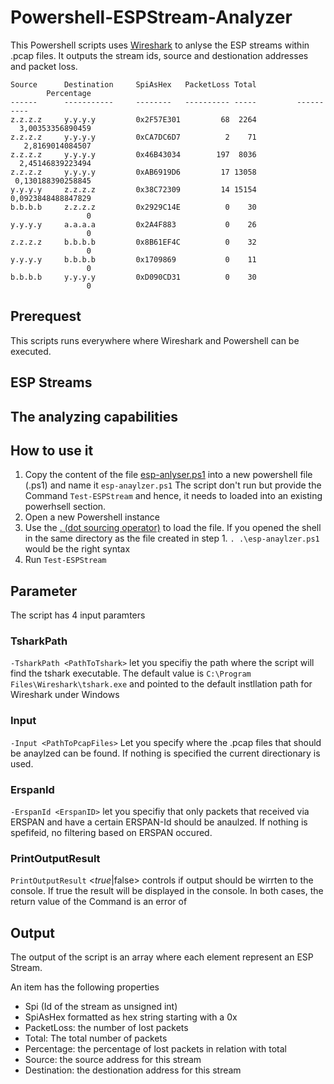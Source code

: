 # Powershell-ESPStream-Analyzer

This Powershell scripts uses [Wireshark](https://www.wireshark.org/) to anlyse the ESP streams within .pcap files. 
It outputs the stream ids, source and destionation addresses and packet loss.

```
Source      Destination     SpiAsHex   PacketLoss Total         Percentage
------      -----------     --------   ---------- -----         ----------
z.z.z.z     y.y.y.y         0x2F57E301         68  2264   3,00353356890459
z.z.z.z     y.y.y.y         0xCA7DC6D7          2    71    2,8169014084507
z.z.z.z     y.y.y.y         0x46B43034        197  8036   2,45146839223494
z.z.z.z     y.y.y.y         0xAB6919D6         17 13058  0,130188390258845
y.y.y.y     z.z.z.z         0x38C72309         14 15154 0,0923848488847829
b.b.b.b     z.z.z.z         0x2929C14E          0    30                  0
y.y.y.y     a.a.a.a         0x2A4F883           0    26                  0
z.z.z.z     b.b.b.b         0x8B61EF4C          0    32                  0
y.y.y.y     b.b.b.b         0x1709869           0    11                  0
b.b.b.b     y.y.y.y         0xD090CD31          0    30                  0
```   

## Prerequest

This scripts runs everywhere where Wireshark and Powershell can be executed.

## ESP Streams

## The analyzing capabilities

## How to use it

1. Copy the content of the file [esp-anlyser.ps1](/esp-anlyser.ps1) into a new powershell file (.ps1) and name it ``esp-anaylzer.ps1``
The script don't run but provide the Command ``Test-ESPStream`` and hence, it needs to loaded into an existing powerhsell section.
2. Open a new Powershell instance
3. Use the [. (dot sourcing operator)](https://docs.microsoft.com/en-us/powershell/module/microsoft.powershell.core/about/about_operators?view=powershell-7#dot-sourcing-operator-)  to load the file. If you opened the shell in the same directory as the file created in step 1. 
`` . .\esp-anaylzer.ps1  `` would be the right syntax
4. Run ``Test-ESPStream``

## Parameter

The script has 4 input paramters

### TsharkPath

``-TsharkPath <PathToTshark>`` let you specifiy the path where the script will find the tshark executable. 
The default value is ``C:\Program Files\Wireshark\tshark.exe`` and pointed to the default instllation path for Wireshark under Windows

### Input

``-Input <PathToPcapFiles>`` Let you specify where the .pcap files that should be anaylzed can be found. If nothing is specified the current directionary is used. 

### ErspanId

``-ErspanId <ErspanID>`` let you specifiy that only packets that received via ERSPAN and have a certain ERSPAN-Id should be anaulzed. 
If nothing is spefifeid, no filtering based on ERSPAN occured.

### PrintOutputResult

``PrintOutputResult`` <$true|$false> controls if output should be wirrten to the console. If true the result will be displayed in the console. 
In both cases, the return value of the Command is an error of 

## Output

The output of the script is an array where each element represent an ESP Stream.

An item has the following properties

+ Spi (Id of the stream as unsigned int)
+ SpiAsHex formatted as hex string starting with a 0x
+ PacketLoss: the number of lost packets
+ Total: The total number of packets
+ Percentage: the percentage of lost packets in relation with total
+ Source: the source address for this stream
+ Destination: the destionation address for this stream

